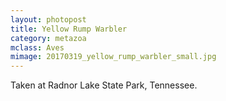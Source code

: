 ```yaml
---
layout: photopost 
title: Yellow Rump Warbler
category: metazoa
mclass: Aves
mimage: 20170319_yellow_rump_warbler_small.jpg
---
```



Taken at Radnor Lake State Park, Tennessee.
